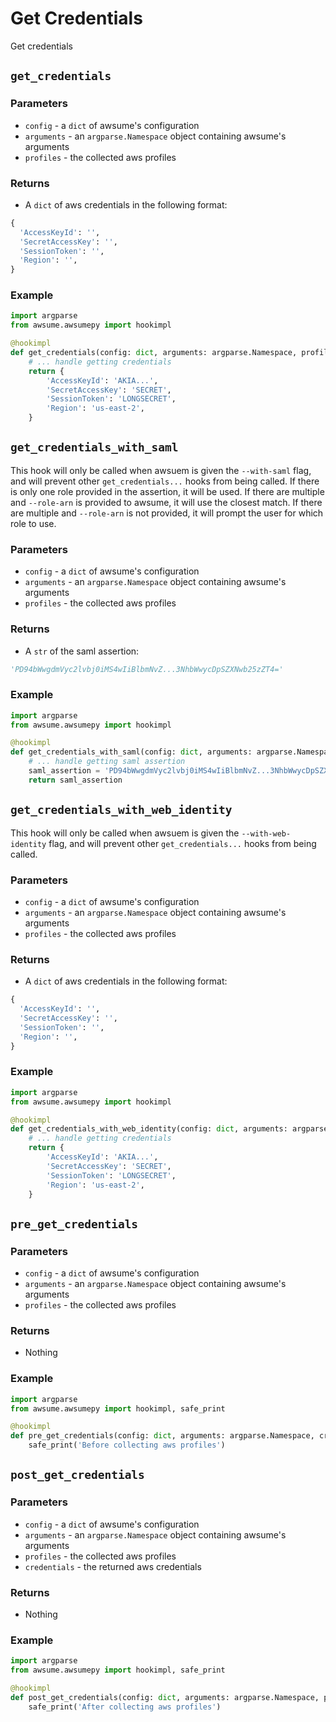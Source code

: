 # Get Credentials

Get credentials

## `get_credentials`

### Parameters

- `config` - a `dict` of awsume's configuration
- `arguments` - an `argparse.Namespace` object containing awsume's arguments
- `profiles` - the collected aws profiles

### Returns

- A `dict` of aws credentials in the following format:

```python
{
  'AccessKeyId': '',
  'SecretAccessKey': '',
  'SessionToken': '',
  'Region': '',
}
```

### Example

```python
import argparse
from awsume.awsumepy import hookimpl

@hookimpl
def get_credentials(config: dict, arguments: argparse.Namespace, profiles: dict):
    # ... handle getting credentials
    return {
        'AccessKeyId': 'AKIA...',
        'SecretAccessKey': 'SECRET',
        'SessionToken': 'LONGSECRET',
        'Region': 'us-east-2',
    }
```

## `get_credentials_with_saml`

This hook will only be called when awsuem is given the `--with-saml` flag, and will prevent other `get_credentials...` hooks from being called. If there is only one role provided in the assertion, it will be used. If there are multiple and `--role-arn` is provided to awsume, it will use the closest match. If there are multiple and `--role-arn` is not provided, it will prompt the user for which role to use.

### Parameters

- `config` - a `dict` of awsume's configuration
- `arguments` - an `argparse.Namespace` object containing awsume's arguments
- `profiles` - the collected aws profiles

### Returns

- A `str` of the saml assertion:

```python
'PD94bWwgdmVyc2lvbj0iMS4wIiBlbmNvZ...3NhbWwycDpSZXNwb25zZT4='
```

### Example

```python
import argparse
from awsume.awsumepy import hookimpl

@hookimpl
def get_credentials_with_saml(config: dict, arguments: argparse.Namespace, profiles: dict):
    # ... handle getting saml assertion
    saml_assertion = 'PD94bWwgdmVyc2lvbj0iMS4wIiBlbmNvZ...3NhbWwycDpSZXNwb25zZT4='
    return saml_assertion
```

## `get_credentials_with_web_identity`

This hook will only be called when awsuem is given the `--with-web-identity` flag, and will prevent other `get_credentials...` hooks from being called.

### Parameters

- `config` - a `dict` of awsume's configuration
- `arguments` - an `argparse.Namespace` object containing awsume's arguments
- `profiles` - the collected aws profiles

### Returns

- A `dict` of aws credentials in the following format:

```python
{
  'AccessKeyId': '',
  'SecretAccessKey': '',
  'SessionToken': '',
  'Region': '',
}
```

### Example

```python
import argparse
from awsume.awsumepy import hookimpl

@hookimpl
def get_credentials_with_web_identity(config: dict, arguments: argparse.Namespace, profiles: dict):
    # ... handle getting credentials
    return {
        'AccessKeyId': 'AKIA...',
        'SecretAccessKey': 'SECRET',
        'SessionToken': 'LONGSECRET',
        'Region': 'us-east-2',
    }
```

## `pre_get_credentials`

### Parameters

- `config` - a `dict` of awsume's configuration
- `arguments` - an `argparse.Namespace` object containing awsume's arguments
- `profiles` - the collected aws profiles

### Returns

- Nothing

### Example

```python
import argparse
from awsume.awsumepy import hookimpl, safe_print

@hookimpl
def pre_get_credentials(config: dict, arguments: argparse.Namespace, credentials_file: str, config_file: str):
    safe_print('Before collecting aws profiles')
```

## `post_get_credentials`

### Parameters

- `config` - a `dict` of awsume's configuration
- `arguments` - an `argparse.Namespace` object containing awsume's arguments
- `profiles` - the collected aws profiles
- `credentials` - the returned aws credentials

### Returns

- Nothing

### Example

```python
import argparse
from awsume.awsumepy import hookimpl, safe_print

@hookimpl
def post_get_credentials(config: dict, arguments: argparse.Namespace, profiles: dict, credentials: dict)):
    safe_print('After collecting aws profiles')
```
